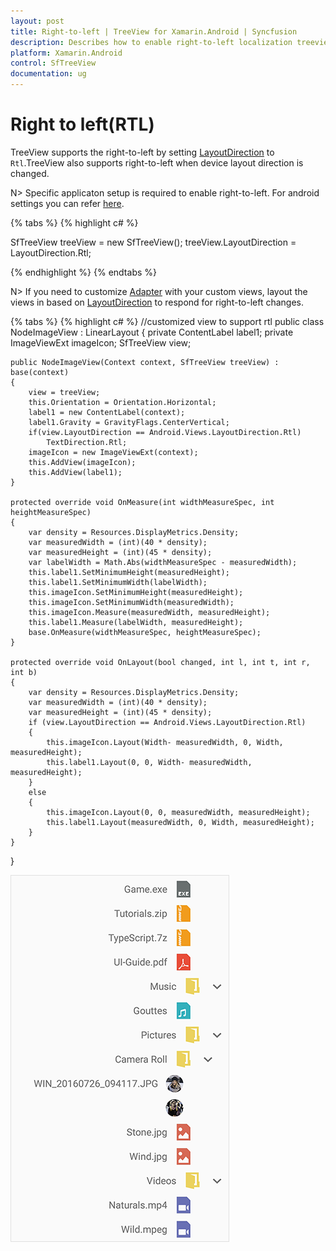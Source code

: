 ```yaml
---
layout: post
title: Right-to-left | TreeView for Xamarin.Android | Syncfusion
description: Describes how to enable right-to-left localization treeview.
platform: Xamarin.Android
control: SfTreeView
documentation: ug
---
```


# Right to left(RTL)

TreeView supports the right-to-left by setting [LayoutDirection](https://developer.xamarin.com/api/type/Android.Views.LayoutDirection/) to `Rtl`.TreeView also supports right-to-left when device layout direction is changed.

N> Specific applicaton setup is required to enable right-to-left. For android settings you can refer [here](https://docs.microsoft.com/en-us/xamarin/android/app-fundamentals/localization#right-to-left-rtl-languages).

{% tabs %}
{% highlight c# %}

SfTreeView treeView = new SfTreeView();
treeView.LayoutDirection = LayoutDirection.Rtl;

{% endhighlight %}
{% endtabs %}

N> If you need to customize [Adapter](https://help.syncfusion.com/cr/cref_files/xamarin-android/Syncfusion.SfTreeView.Android~Syncfusion.Android.TreeView.SfTreeView~Adapter.html) with your custom views, layout the views in based on [LayoutDirection](https://developer.xamarin.com/api/type/Android.Views.LayoutDirection/) to respond for right-to-left changes.

{% tabs %}
{% highlight c# %}
//customized view to support rtl
public class NodeImageView : LinearLayout
{
    private ContentLabel label1;
    private ImageViewExt imageIcon;
    SfTreeView view;

    public NodeImageView(Context context, SfTreeView treeView) : base(context)
    {
        view = treeView;
        this.Orientation = Orientation.Horizontal;
        label1 = new ContentLabel(context);
        label1.Gravity = GravityFlags.CenterVertical;
        if(view.LayoutDirection == Android.Views.LayoutDirection.Rtl)
            TextDirection.Rtl;
        imageIcon = new ImageViewExt(context);
        this.AddView(imageIcon);
        this.AddView(label1);
    }

    protected override void OnMeasure(int widthMeasureSpec, int heightMeasureSpec)
    {
        var density = Resources.DisplayMetrics.Density;
        var measuredWidth = (int)(40 * density);
        var measuredHeight = (int)(45 * density);
        var labelWidth = Math.Abs(widthMeasureSpec - measuredWidth);
        this.label1.SetMinimumHeight(measuredHeight);
        this.label1.SetMinimumWidth(labelWidth);
        this.imageIcon.SetMinimumHeight(measuredHeight);
        this.imageIcon.SetMinimumWidth(measuredWidth);
        this.imageIcon.Measure(measuredWidth, measuredHeight);
        this.label1.Measure(labelWidth, measuredHeight);
        base.OnMeasure(widthMeasureSpec, heightMeasureSpec);
    }

    protected override void OnLayout(bool changed, int l, int t, int r, int b)
    {
        var density = Resources.DisplayMetrics.Density;
        var measuredWidth = (int)(40 * density);
        var measuredHeight = (int)(45 * density);
        if (view.LayoutDirection == Android.Views.LayoutDirection.Rtl)
        {
            this.imageIcon.Layout(Width- measuredWidth, 0, Width, measuredHeight);
            this.label1.Layout(0, 0, Width- measuredWidth, measuredHeight);
        }
        else
        {
            this.imageIcon.Layout(0, 0, measuredWidth, measuredHeight);
            this.label1.Layout(measuredWidth, 0, Width, measuredHeight);
        }
    }
}

![Xamarin Android TreeView with right-to-left localization](Images/Right-To-Left-Xamarin-Android-TreeView.png)